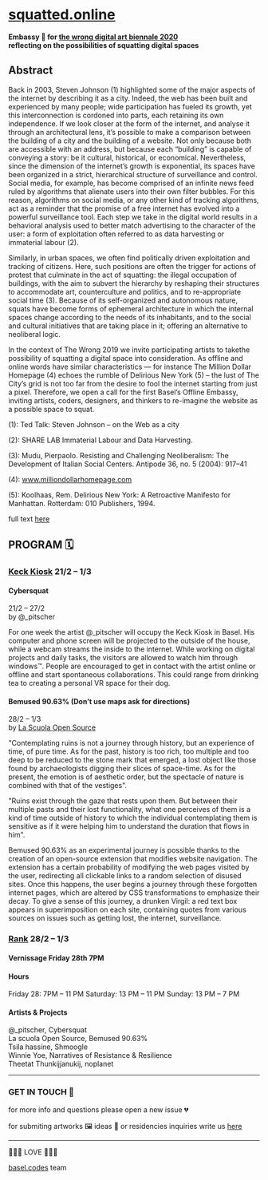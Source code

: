 # [squatted.online](https://squatted.online)

<b>Embassy 🎪 for [the wrong digital art biennale 2020](http://thewrong.org)<br>
reflecting on the possibilities of squatting digital spaces</b>

## Abstract

Back in 2003, Steven Johnson (1) highlighted some of the major aspects of the internet by describing it as a city. Indeed, the web has been built and experienced by many people; wide participation has fueled its growth, yet this interconnection is cordoned into parts, each retaining its own independence. If we look closer at the form of the internet, and analyse it through an architectural lens, it’s possible to make a comparison between the building of a city and the building of a website. Not only because both are accessible with an address, but because each “building” is capable of conveying a story: be it cultural, historical, or economical. Nevertheless, since the dimension of the internet’s growth is exponential, its spaces have been organized in a strict, hierarchical structure of surveillance and control. Social media, for example, has become comprised of an infinite news feed ruled by algorithms that alienate users into their own filter bubbles. For this reason, algorithms on social media, or any other kind of tracking algorithms, act as a reminder that the promise of a free internet has evolved into a powerful surveillance tool. Each step we take in the digital world results in a behavioral analysis used to better match advertising to the character of the user: a form of exploitation often referred to as data harvesting or immaterial labour (2).

Similarly, in urban spaces, we often find politically driven exploitation and tracking of citizens. Here, such positions are often the trigger for actions of protest that culminate in the act of squatting: the illegal occupation of buildings, with the aim to subvert the hierarchy by reshaping their structures to accommodate art, counterculture and politics, and to re-appropriate social time (3). Because of its self-organized and autonomous nature, squats have become forms of ephemeral architecture in which the internal spaces change according to the needs of its inhabitants, and to the social and cultural initiatives that are taking place in it; offering an alternative to neoliberal logic.

In the context of The Wrong 2019 we invite participating artists to takethe possibility of squatting a digital space into consideration. As offline and online words have similar characteristics — for instance The Million Dollar Homepage (4) echoes the rumble of Delirious New York (5) – the lust of The City’s grid is not too far from the desire to fool the internet starting from just a pixel. Therefore, we open a call for the first Basel’s Offline Embassy, inviting artists, coders, designers, and thinkers to re-imagine the website as a possible space to squat.

(1): Ted Talk: Steven Johnson – on the Web as a city

(2): SHARE LAB Immaterial Labour and Data Harvesting.

(3): Mudu, Pierpaolo. Resisting and Challenging Neoliberalism: The Development of Italian Social Centers. Antipode 36, no. 5 (2004): 917–41

(4): www.milliondollarhomepage.com

(5): Koolhaas, Rem. Delirious New York: A Retroactive Manifesto for Manhattan. Rotterdam: 010 Publishers, 1994.

full text [here](https://squatted.online/call-for-artists.txt)

## PROGRAM 🗓

### [Keck Kiosk](https://www.keck-kiosk.ch) 21/2 – 1/3

#### Cybersquat

21/2 – 27/2<br>
by @_pitscher
 
For one week the artist @_pitscher will occupy the Keck Kiosk in Basel. His computer and phone screen will be projected to the outside of the house, while a webcam streams the inside to the internet. While working on digital projects and daily tasks, the visitors are allowed to watch him through windows™. People are encouraged to get in contact with the artist online or offline and start spontaneous collaborations. This could range from drinking tea to creating a personal VR space for their dog.

#### Bemused 90.63% (Don’t use maps ask for directions)

28/2 – 1/3<br>
by [La Scuola Open Source](http://www.lascuolaopensource.xyz) 
 
"Contemplating ruins is not a journey through history, but an experience of time, of pure time. As for the past, history is too rich, too multiple and too deep to be reduced to the stone mark that emerged, a lost object like those found by archaeologists digging their slices of space-time. As for the present, the emotion is of aesthetic order, but the spectacle of nature is combined with that of the vestiges".
 
"Ruins exist through the gaze that rests upon them. But between their multiple pasts and their lost functionality, what one perceives of them is a kind of time outside of history to which the individual contemplating them is sensitive as if it were helping him to understand the duration that flows in him".
 
Bemused 90.63% as an experimental journey is possible thanks to the creation of an open-source extension that modifies website navigation.
The extension has a certain probability of modifying the web pages visited by the user, redirecting all clickable links to a random selection of disused sites. Once this happens, the user begins a journey through these forgotten internet pages, which are altered by CSS transformations to emphasize their decay. To give a sense of this journey, a drunken Virgil: a red text box appears in superimposition on each site, containing quotes from various sources on issues such as getting lost, the internet, surveillance.

### [Rank](https://www.ausstellungsraum.ch/en/general_information-e.html) 28/2 – 1/3

#### Vernissage Friday 28th 7PM

#### Hours<br>
Friday 28: 7PM – 11 PM
Saturday: 13 PM – 11 PM
Sunday: 13 PM – 7 PM

#### Artists & Projects

@_pitscher, Cybersquat<br>
La scuola Open Source, Bemused 90.63%<br>
Tsila hassine, Shmoogle<br>
Winnie Yoe, Narratives of Resistance & Resilience<br>
Theetat Thunkijjanukij, noplanet<br>

----------------------------------

### GET IN TOUCH 📮

for more info and questions please open a new issue 💔

for submiting artworks 🖼 ideas 💭 or residencies inquiries write us [here](mailto:helloworld@basel.codes)

- - -
💖💖💖 LOVE 💖💖💖

[basel.codes](https://basel.codes) team
